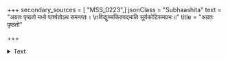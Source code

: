+++
secondary_sources = [ "MSS_0223",]
jsonClass = "Subhaashita"
text = "अग्रतः पृष्ठतो मध्ये पार्श्वतोऽथ समन्ततः।  \nविद्युच्चकितवद्भाति सूर्यकोटिसमप्रभः॥"
title = "अग्रतः पृष्ठतो"

+++

<details><summary>Text</summary>

अग्रतः पृष्ठतो मध्ये पार्श्वतोऽथ समन्ततः।  
विद्युच्चकितवद्भाति सूर्यकोटिसमप्रभः॥
</details>
